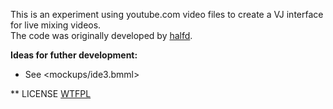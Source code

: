 This is an experiment using youtube.com video files to create a VJ interface for live mixing videos.  
The code was originally developed by [halfd](http://github.com/halfd "halfd's github page").

<strong>Ideas for futher development:</strong>

+  See <mockups/ide3.bmml>

** LICENSE
[WTFPL](http://www.wtfpl.net/) <LICENSE>